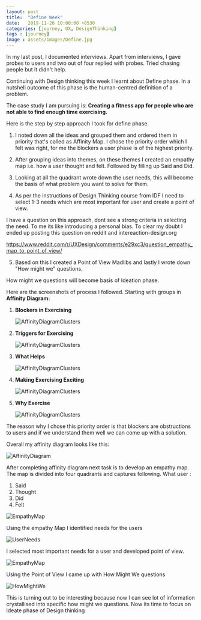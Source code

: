 ```yaml
---
layout: post
title:  "Define Week"
date:   2019-11-26 10:00:00 +0530
categories: [journey, UX, DesignThinking]
tags : [journey]
image : assets/images/Define.jpg
---
```


In my last post, I documented interviews. Apart from interviews, I gave probes to users and two out of four replied with probes. Tried chasing people but it didn't help.

Continuing with Design thinking this week I learnt about Define phase.  In a nutshell outcome of this phase is the human-centred definition of a problem. 

The case study I am pursuing is: **Creating a fitness app for people who are not able to find enough time exercising.** 

Here is the step by step approach I took for define phase.  

1. I noted down all the ideas and grouped them and ordered them in priority that's called as Affinity Map.   I chose the priority order which I felt was right, for me the blockers a user phase is of the highest priority. 

2. After grouping ideas into themes, on these themes I created an empathy map i.e. how a user thought and felt. Followed by filling up Said and Did. 

3. Looking at all the quadrant wrote down the user needs, this will become the basis of what problem you want to solve for them.

4. As per the instructions of Design Thinking course from IDF I need to select 1-3 needs which are most important for user and create a point of view. 

I have a question on this approach, dont see a strong criteria in selecting the need. To me its like introducing a personal bias.  To clear my doubt I ended up posting this question on reddit and intereaction-design.org

https://www.reddit.com/r/UXDesign/comments/e29xc3/question_empathy_map_to_point_of_view/

5. Based on this I created a Point of View Madlibs and lastly I wrote down "How might we" questions. 

How might we questions will become basis of Ideation phase.

Here are the screenshots of process I followed.  Starting with groups in **Affinity Diagram:**

1. **Blockers in Exercising**

   ![AffinityDiagramClusters](../assets/images/casestudyfitnessapp/AffinityDiagram1.jpg)

2. **Triggers for Exercising**

   ![AffinityDiagramClusters](../assets/images/casestudyfitnessapp/AffinityDiagram2.jpg)

3. **What Helps**

   ![AffinityDiagramClusters](../assets/images/casestudyfitnessapp/AffinityDiagram3.jpg)

4. **Making Exercising Exciting**

   ![AffinityDiagramClusters](../assets/images/casestudyfitnessapp/AffinityDiagram4.jpg)

5. **Why Exercise**

   ![AffinityDiagramClusters](../assets/images/casestudyfitnessapp/AffinityDiagram5.jpg)

The reason why I chose this priority order is that blockers are obstructions to users and if we understand them well we can come up with a solution. 

Overall my affinity diagram looks like this:

![AffinityDiagram](../assets/images/casestudyfitnessapp/affinitydiagram.jpg)



After completing affinity diagram next task is to develop an empathy map.  The map is divided into four quadrants and captures following.  What user :

1. Said
2. Thought
3. Did
4. Felt

![EmpathyMap](../assets/images/casestudyfitnessapp/empathymap.jpg)

Using the empathy Map I identified needs for the users



![UserNeeds](../assets/images/casestudyfitnessapp/userneeds.jpg)

I selected most important needs for a user and developed point of view.

![EmpathyMap](../assets/images/casestudyfitnessapp/pointofview.jpg)

Using the Point of View I came up with How Might We questions

![HowMightWe](../assets/images/casestudyfitnessapp/howmightwe.jpg)

This is turning out to be interesting because now I can see lot of information crystallised into specific how might we questions.  Now its time to focus on Ideate phase of Design thinking